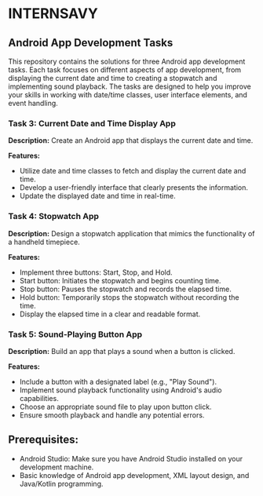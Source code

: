 # INTERNSAVY


## Android App Development Tasks

This repository contains the solutions for three Android app development tasks. Each task focuses on different aspects of app development, from displaying the current date and time to creating a stopwatch and implementing sound playback. The tasks are designed to help you improve your skills in working with date/time classes, user interface elements, and event handling.

### Task 3: Current Date and Time Display App

**Description:**
Create an Android app that displays the current date and time.

**Features:**
- Utilize date and time classes to fetch and display the current date and time.
- Develop a user-friendly interface that clearly presents the information.
- Update the displayed date and time in real-time.

### Task 4: Stopwatch App

**Description:**
Design a stopwatch application that mimics the functionality of a handheld timepiece.

**Features:**
- Implement three buttons: Start, Stop, and Hold.
- Start button: Initiates the stopwatch and begins counting time.
- Stop button: Pauses the stopwatch and records the elapsed time.
- Hold button: Temporarily stops the stopwatch without recording the time.
- Display the elapsed time in a clear and readable format.

### Task 5: Sound-Playing Button App

**Description:**
Build an app that plays a sound when a button is clicked.

**Features:**
- Include a button with a designated label (e.g., "Play Sound").
- Implement sound playback functionality using Android's audio capabilities.
- Choose an appropriate sound file to play upon button click.
- Ensure smooth playback and handle any potential errors.

## Prerequisites:

- Android Studio: Make sure you have Android Studio installed on your development machine.
- Basic knowledge of Android app development, XML layout design, and Java/Kotlin programming.
